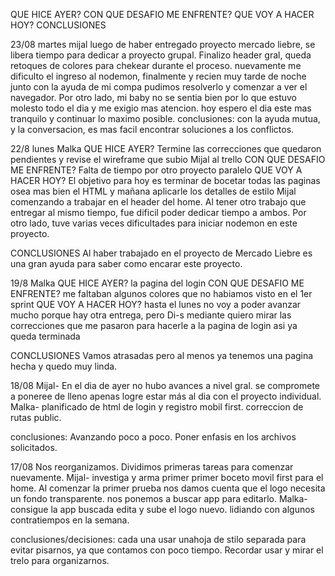  QUE HICE AYER?
 CON QUE DESAFIO ME ENFRENTE?
 QUE VOY A HACER HOY?
 CONCLUSIONES

23/08 martes
mijal
luego de haber entregado proyecto mercado liebre, se libera tiempo para dedicar a proyecto grupal. Finalizo header gral, queda retoques de colores para chekear durante el proceso.
nuevamente me dificulto el ingreso al nodemon, finalmente y recien muy tarde de noche junto con la ayuda de mi compa pudimos resolverlo y comenzar a ver el navegador. Por otro lado, mi baby no se sentia bien por lo que estuvo molesto todo el dia y me exigio mas atencion.
hoy espero el dia este mas tranquilo y continuar lo maximo posible.
conclusiones:
con la ayuda mutua, y la conversacion, es mas facil encontrar soluciones a los conflictos.



22/8 lunes
Malka
 QUE HICE AYER? Termine las correcciones que quedaron pendientes y revise el wireframe que subio Mijal al trello
 CON QUE DESAFIO ME ENFRENTE? Falta de tiempo por otro proyecto paralelo
 QUE VOY A HACER HOY? El objetivo para hoy es terminar de bocetar todas las paginas osea mas bien el HTML y mañana aplicarle los detalles de estilo
 Mijal 
 comenzando a trabajar en el header del home. 
 Al tener otro trabajo que entregar al mismo tiempo, fue dificil poder dedicar tiempo a ambos.
 Por otro lado, tuve varias veces dificultades para iniciar nodemon en este proyecto.

 CONCLUSIONES
 Al haber trabajado en el proyecto de Mercado Liebre es una gran ayuda para saber como encarar este proyecto.


19/8
Malka 
QUE HICE AYER? la pagina del login
CON QUE DESAFIO ME ENFRENTE? me faltaban algunos colores que no habiamos visto en el 1er sprint
QUE VOY A HACER HOY? hasta el lunes no voy a poder avanzar mucho porque hay otra entrega, pero Di-s mediante quiero mirar las correcciones que me pasaron para hacerle a la pagina de login asi ya queda terminada

CONCLUSIONES Vamos atrasadas pero al menos ya tenemos una pagina hecha y quedo muy linda.         



18/08
 Mijal- En el dia de ayer no hubo avances a nivel gral.
        se compromete a poneree de lleno apenas logre estar más al dia con el proyecto individual.    
 Malka- planificado de html de login y registro mobil first.
        correccion de rutas public.

conclusiones: Avanzando poco a poco. Poner enfasis en los archivos solicitados.


17/08 
Nos reorganizamos. Dividimos primeras tareas para comenzar nuevamente.
Mijal- investiga y arma primer primer boceto movil first para el home.
    Al comenzar la primer prueba nos damos cuenta que el logo necesita un fondo transparente.
    nos ponemos a buscar app para editarlo.
Malka-consigue la app buscada edita y sube el logo nuevo.
    lidiando con algunos contratiempos en la semana. 

 conclusiones/decisiones:
 cada una usar unahoja de stilo separada para evitar pisarnos, ya que contamos con poco tiempo.
 Recordar usar y mirar el trelo para organizarnos.

 
